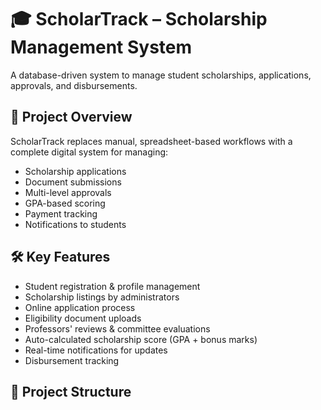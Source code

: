 # 🎓 ScholarTrack – Scholarship Management System

A database-driven system to manage student scholarships, applications, approvals, and disbursements.

## 🚀 Project Overview
ScholarTrack replaces manual, spreadsheet-based workflows with a complete digital system for managing:
- Scholarship applications
- Document submissions
- Multi-level approvals
- GPA-based scoring
- Payment tracking
- Notifications to students

## 🛠️ Key Features
- Student registration & profile management
- Scholarship listings by administrators
- Online application process
- Eligibility document uploads
- Professors' reviews & committee evaluations
- Auto-calculated scholarship score (GPA + bonus marks)
- Real-time notifications for updates
- Disbursement tracking

## 📂 Project Structure
